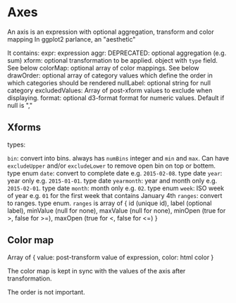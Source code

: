 # Axes

An axis is an expression with optional aggregation, transform and color mapping
In ggplot2 parlance, an "aesthetic"

It contains:
 expr: expression
 aggr: DEPRECATED: optional aggregation (e.g. sum)
 xform: optional transformation to be applied. object with `type` field. See below
 colorMap: optional array of color mappings. See below
 drawOrder: optional array of category values which define the order in which categories should be rendered
 nullLabel: optional string for null category
 excludedValues: Array of post-xform values to exclude when displaying. 
 format: optional d3-format format for numeric values. Default if null is ","

## Xforms

types: 

`bin`: convert into bins. always has `numBins` integer and `min` and `max`. Can have `excludeUpper` and/or `excludeLower` to remove open bin on top or bottem. type enum
`date`: convert to complete date e.g. `2015-02-08`. type date
`year`: year only e.g. `2015-01-01`. type date
`yearmonth`: year and month only e.g. `2015-02-01`. type date
`month`: month only e.g. `02`. type enum
`week`: ISO week of year e.g. `01` for the first week that contains January 4th
`ranges`: convert to ranges. type enum. `ranges` is array of { id (unique id), label (optional label), minValue (null for none), maxValue (null for none), minOpen (true for >, false for >=), maxOpen (true for <, false for <=) }

## Color map

Array of { value: post-transform value of expression, color: html color }

The color map is kept in sync with the values of the axis after transformation.

The order is not important.